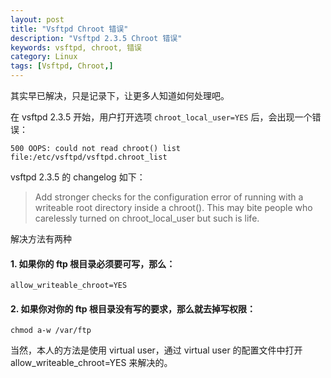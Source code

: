 ```yaml
---
layout: post
title: "Vsftpd Chroot 错误"
description: "Vsftpd 2.3.5 Chroot 错误"
keywords: vsftpd, chroot, 错误
category: Linux
tags: [Vsftpd, Chroot,]
---
```


其实早已解决，只是记录下，让更多人知道如何处理吧。

在 vsftpd 2.3.5 开始，用户打开选项 `chroot_local_user=YES` 后，会出现一个错误：

    500 OOPS: could not read chroot() list file:/etc/vsftpd/vsftpd.chroot_list

vsftpd 2.3.5 的 changelog 如下：

> Add stronger checks for the configuration error of running with a writeable
> root directory inside a chroot(). This may bite people who carelessly turned
> on chroot_local_user but such is life.

<!-- more -->
解决方法有两种

#### 1. 如果你的 ftp 根目录必须要可写，那么：

    allow_writeable_chroot=YES

#### 2. 如果你对你的 ftp 根目录没有写的要求，那么就去掉写权限：

    chmod a-w /var/ftp

当然，本人的方法是使用 virtual user，通过 virtual user 的配置文件中打开 allow_writeable_chroot=YES 来解决的。
